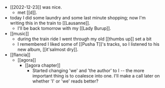 - [[2022-12-23]] was nice.
  - met [[d]].
- today I did some laundry and some last minute shopping; now I'm writing this in the train to [[Lausanne]].
  - I'll be back tomorrow with my [[Lady Burup]].
- [[music]]
  - during the train ride I went through my old [[thumbs up]] set a bit
  - I remembered I liked some of [[Pusha T]]'s tracks, so I listened to his new album, [[it'salmost dry]].
- [[flancia]]
  - [[agora]]
    - [[agora chapter]]
      - Started changing 'we' and 'the author' to I -- the more important thing is to coalesce into one. I'll make a call later on whether 'I' or 'we' reads better?
